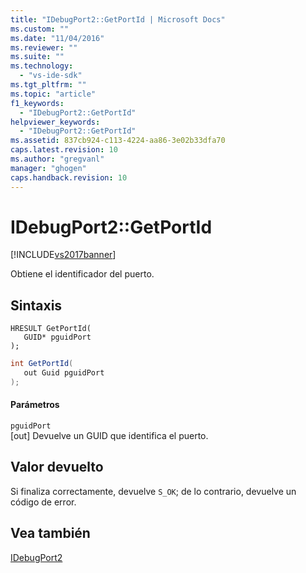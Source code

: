 ```yaml
---
title: "IDebugPort2::GetPortId | Microsoft Docs"
ms.custom: ""
ms.date: "11/04/2016"
ms.reviewer: ""
ms.suite: ""
ms.technology: 
  - "vs-ide-sdk"
ms.tgt_pltfrm: ""
ms.topic: "article"
f1_keywords: 
  - "IDebugPort2::GetPortId"
helpviewer_keywords: 
  - "IDebugPort2::GetPortId"
ms.assetid: 837cb924-c113-4224-aa86-3e02b33dfa70
caps.latest.revision: 10
ms.author: "gregvanl"
manager: "ghogen"
caps.handback.revision: 10
---
```

# IDebugPort2::GetPortId
[!INCLUDE[vs2017banner](../../../code-quality/includes/vs2017banner.md)]

Obtiene el identificador del puerto.  
  
## Sintaxis  
  
```cpp#  
HRESULT GetPortId(   
   GUID* pguidPort  
);  
```  
  
```c#  
int GetPortId(   
   out Guid pguidPort  
);  
```  
  
#### Parámetros  
 `pguidPort`  
 \[out\]  Devuelve un GUID que identifica el puerto.  
  
## Valor devuelto  
 Si finaliza correctamente, devuelve `S_OK`; de lo contrario, devuelve un código de error.  
  
## Vea también  
 [IDebugPort2](../../../extensibility/debugger/reference/idebugport2.md)